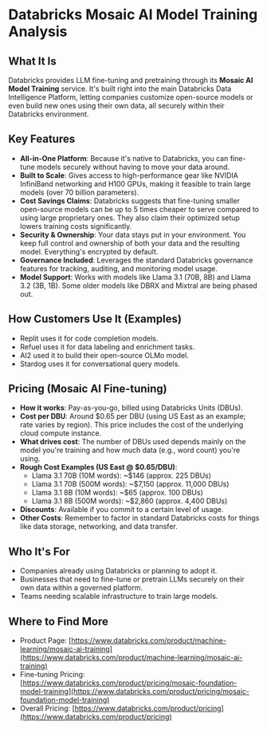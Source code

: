 # Databricks Mosaic AI Model Training Analysis

## What It Is
Databricks provides LLM fine-tuning and pretraining through its **Mosaic AI Model Training** service. It's built right into the main Databricks Data Intelligence Platform, letting companies customize open-source models or even build new ones using their own data, all securely within their Databricks environment.

## Key Features
*   **All-in-One Platform**: Because it's native to Databricks, you can fine-tune models securely without having to move your data around.
*   **Built to Scale**: Gives access to high-performance gear like NVIDIA InfiniBand networking and H100 GPUs, making it feasible to train large models (over 70 billion parameters).
*   **Cost Savings Claims**: Databricks suggests that fine-tuning smaller open-source models can be up to 5 times cheaper to serve compared to using large proprietary ones. They also claim their optimized setup lowers training costs significantly.
*   **Security & Ownership**: Your data stays put in your environment. You keep full control and ownership of both your data and the resulting model. Everything's encrypted by default.
*   **Governance Included**: Leverages the standard Databricks governance features for tracking, auditing, and monitoring model usage.
*   **Model Support**: Works with models like Llama 3.1 (70B, 8B) and Llama 3.2 (3B, 1B). Some older models like DBRX and Mixtral are being phased out.

## How Customers Use It (Examples)
*   Replit uses it for code completion models.
*   Refuel uses it for data labeling and enrichment tasks.
*   AI2 used it to build their open-source OLMo model.
*   Stardog uses it for conversational query models.

## Pricing (Mosaic AI Fine-tuning)
*   **How it works**: Pay-as-you-go, billed using Databricks Units (DBUs).
*   **Cost per DBU**: Around $0.65 per DBU (using US East as an example; rate varies by region). This price includes the cost of the underlying cloud compute instance.
*   **What drives cost**: The number of DBUs used depends mainly on the model you're training and how much data (e.g., word count) you're using.
*   **Rough Cost Examples (US East @ $0.65/DBU)**:
    *   Llama 3.1 70B (10M words): ~$146 (approx. 225 DBUs)
    *   Llama 3.1 70B (500M words): ~$7,150 (approx. 11,000 DBUs)
    *   Llama 3.1 8B (10M words): ~$65 (approx. 100 DBUs)
    *   Llama 3.1 8B (500M words): ~$2,860 (approx. 4,400 DBUs)
*   **Discounts**: Available if you commit to a certain level of usage.
*   **Other Costs**: Remember to factor in standard Databricks costs for things like data storage, networking, and data transfer.

## Who It's For
*   Companies already using Databricks or planning to adopt it.
*   Businesses that need to fine-tune or pretrain LLMs securely on their own data within a governed platform.
*   Teams needing scalable infrastructure to train large models.

## Where to Find More
*   Product Page: [https://www.databricks.com/product/machine-learning/mosaic-ai-training](https://www.databricks.com/product/machine-learning/mosaic-ai-training)
*   Fine-tuning Pricing: [https://www.databricks.com/product/pricing/mosaic-foundation-model-training](https://www.databricks.com/product/pricing/mosaic-foundation-model-training)
*   Overall Pricing: [https://www.databricks.com/product/pricing](https://www.databricks.com/product/pricing)